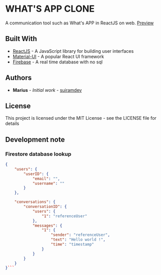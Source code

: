 # WHAT'S APP CLONE
A communication tool such as What's APP in ReactJS on web.
[Preview](https://suiramdev.github.io/whatsapp_clone)

## Built With
-   [ReactJS](https://reactjs.org)  - A JavaScript library for building user interfaces
-   [Material-UI](https://material-ui.com)  - A popular React UI framework
-   [Firebase](https://firebase.google.com)  - A real time database with no sql

## Authors
-   **Marius**  -  _Initial work_  -  [suiramdev](https://github.com/suiramdev)

## License
This project is licensed under the MIT License - see the LICENSE file for details

## Development note
### Firestore database lookup
```json
{
    "users": {
        "userID": {
            "email": "",
            "username": ""
        }
    },

    "conversations": {
        "conversationID": {
            "users": {
                "1": "referenceUser"
            },
            "messages": {
                "1": {
                    "sender": "referenceUser",
                    "text": "Hello world !",
                    "time": "timestamp"
                }
            }
        }
    }
}```